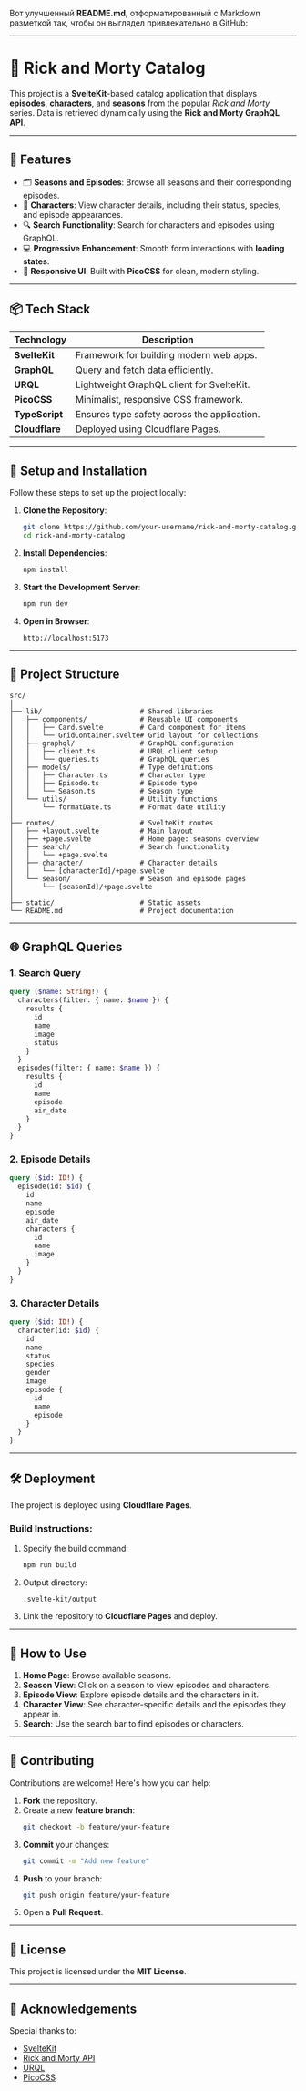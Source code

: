Вот улучшенный **README.md**, отформатированный с Markdown разметкой так, чтобы он выглядел привлекательно в GitHub:

---

# 🎥 **Rick and Morty Catalog**

This project is a **SvelteKit**-based catalog application that displays **episodes**, **characters**, and **seasons** from the popular *Rick and Morty* series. Data is retrieved dynamically using the **Rick and Morty GraphQL API**.

---

## 🚀 **Features**

- 🗂 **Seasons and Episodes**: Browse all seasons and their corresponding episodes.  
- 🧑 **Characters**: View character details, including their status, species, and episode appearances.  
- 🔍 **Search Functionality**: Search for characters and episodes using GraphQL.  
- 💻 **Progressive Enhancement**: Smooth form interactions with **loading states**.  
- 🎨 **Responsive UI**: Built with **PicoCSS** for clean, modern styling.  

---

## 📦 **Tech Stack**

| **Technology**  | **Description**                               |
|------------------|-----------------------------------------------|
| **SvelteKit**   | Framework for building modern web apps.       |
| **GraphQL**     | Query and fetch data efficiently.             |
| **URQL**        | Lightweight GraphQL client for SvelteKit.     |
| **PicoCSS**     | Minimalist, responsive CSS framework.         |
| **TypeScript**  | Ensures type safety across the application.   |
| **Cloudflare**  | Deployed using Cloudflare Pages.              |

---

## 🔧 **Setup and Installation**

Follow these steps to set up the project locally:

1. **Clone the Repository**:
   ```bash
   git clone https://github.com/your-username/rick-and-morty-catalog.git
   cd rick-and-morty-catalog
   ```

2. **Install Dependencies**:
   ```bash
   npm install
   ```

3. **Start the Development Server**:
   ```bash
   npm run dev
   ```

4. **Open in Browser**:
   ```
   http://localhost:5173
   ```

---

## 📂 **Project Structure**

```plaintext
src/
│
├── lib/                        # Shared libraries
│   ├── components/             # Reusable UI components
│   │   ├── Card.svelte         # Card component for items
│   │   └── GridContainer.svelte# Grid layout for collections
│   ├── graphql/                # GraphQL configuration
│   │   ├── client.ts           # URQL client setup
│   │   └── queries.ts          # GraphQL queries
│   ├── models/                 # Type definitions
│   │   ├── Character.ts        # Character type
│   │   ├── Episode.ts          # Episode type
│   │   └── Season.ts           # Season type
│   └── utils/                  # Utility functions
│       └── formatDate.ts       # Format date utility
│
├── routes/                     # SvelteKit routes
│   ├── +layout.svelte          # Main layout
│   ├── +page.svelte            # Home page: seasons overview
│   ├── search/                 # Search functionality
│   │   └── +page.svelte
│   ├── character/              # Character details
│   │   └── [characterId]/+page.svelte
│   └── season/                 # Season and episode pages
│       └── [seasonId]/+page.svelte
│
├── static/                     # Static assets
└── README.md                   # Project documentation
```

---

## 🌐 **GraphQL Queries**

### 1. **Search Query**

```graphql
query ($name: String!) {
  characters(filter: { name: $name }) {
    results {
      id
      name
      image
      status
    }
  }
  episodes(filter: { name: $name }) {
    results {
      id
      name
      episode
      air_date
    }
  }
}
```

### 2. **Episode Details**

```graphql
query ($id: ID!) {
  episode(id: $id) {
    id
    name
    episode
    air_date
    characters {
      id
      name
      image
    }
  }
}
```

### 3. **Character Details**

```graphql
query ($id: ID!) {
  character(id: $id) {
    id
    name
    status
    species
    gender
    image
    episode {
      id
      name
      episode
    }
  }
}
```

---

## 🛠️ **Deployment**

The project is deployed using **Cloudflare Pages**.

### Build Instructions:
1. Specify the build command:
   ```bash
   npm run build
   ```
2. Output directory:
   ```
   .svelte-kit/output
   ```

3. Link the repository to **Cloudflare Pages** and deploy.

---

## 🎯 **How to Use**

1. **Home Page**: Browse available seasons.  
2. **Season View**: Click on a season to view episodes and characters.  
3. **Episode View**: Explore episode details and the characters in it.  
4. **Character View**: See character-specific details and the episodes they appear in.  
5. **Search**: Use the search bar to find episodes or characters.

---

## 🤝 **Contributing**

Contributions are welcome! Here's how you can help:

1. **Fork** the repository.
2. Create a new **feature branch**:
   ```bash
   git checkout -b feature/your-feature
   ```
3. **Commit** your changes:
   ```bash
   git commit -m "Add new feature"
   ```
4. **Push** to your branch:
   ```bash
   git push origin feature/your-feature
   ```
5. Open a **Pull Request**.

---

## 📄 **License**

This project is licensed under the **MIT License**.

---

## 🎉 **Acknowledgements**

Special thanks to:
- [SvelteKit](https://kit.svelte.dev/)
- [Rick and Morty API](https://rickandmortyapi.com/)
- [URQL](https://formidable.com/open-source/urql/)
- [PicoCSS](https://picocss.com/)
